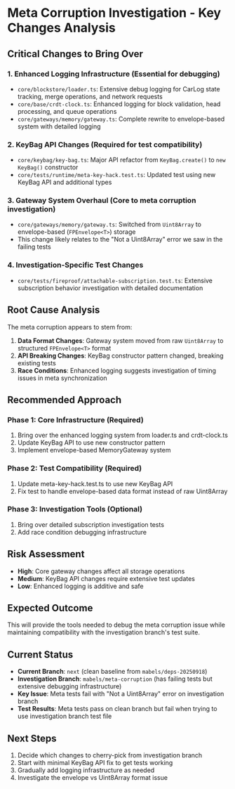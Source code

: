 # Meta Corruption Investigation - Key Changes Analysis

## Critical Changes to Bring Over

### 1. **Enhanced Logging Infrastructure** (Essential for debugging)
- `core/blockstore/loader.ts`: Extensive debug logging for CarLog state tracking, merge operations, and network requests
- `core/base/crdt-clock.ts`: Enhanced logging for block validation, head processing, and queue operations
- `core/gateways/memory/gateway.ts`: Complete rewrite to envelope-based system with detailed logging

### 2. **KeyBag API Changes** (Required for test compatibility)
- `core/keybag/key-bag.ts`: Major API refactor from `KeyBag.create()` to `new KeyBag()` constructor
- `core/tests/runtime/meta-key-hack.test.ts`: Updated test using new KeyBag API and additional types

### 3. **Gateway System Overhaul** (Core to meta corruption investigation)
- `core/gateways/memory/gateway.ts`: Switched from `Uint8Array` to envelope-based (`FPEnvelope<T>`) storage
- This change likely relates to the "Not a Uint8Array" error we saw in the failing tests

### 4. **Investigation-Specific Test Changes**
- `core/tests/fireproof/attachable-subscription.test.ts`: Extensive subscription behavior investigation with detailed documentation

## Root Cause Analysis

The meta corruption appears to stem from:
1. **Data Format Changes**: Gateway system moved from raw `Uint8Array` to structured `FPEnvelope<T>` format
2. **API Breaking Changes**: KeyBag constructor pattern changed, breaking existing tests
3. **Race Conditions**: Enhanced logging suggests investigation of timing issues in meta synchronization

## Recommended Approach

### Phase 1: Core Infrastructure (Required)
1. Bring over the enhanced logging system from loader.ts and crdt-clock.ts
2. Update KeyBag API to use new constructor pattern
3. Implement envelope-based MemoryGateway system

### Phase 2: Test Compatibility (Required)
1. Update meta-key-hack.test.ts to use new KeyBag API
2. Fix test to handle envelope-based data format instead of raw Uint8Array

### Phase 3: Investigation Tools (Optional)
1. Bring over detailed subscription investigation tests
2. Add race condition debugging infrastructure

## Risk Assessment
- **High**: Core gateway changes affect all storage operations
- **Medium**: KeyBag API changes require extensive test updates
- **Low**: Enhanced logging is additive and safe

## Expected Outcome
This will provide the tools needed to debug the meta corruption issue while maintaining compatibility with the investigation branch's test suite.

## Current Status
- **Current Branch**: `next` (clean baseline from `mabels/deps-20250918`)
- **Investigation Branch**: `mabels/meta-corruption` (has failing tests but extensive debugging infrastructure)
- **Key Issue**: Meta tests fail with "Not a Uint8Array" error on investigation branch
- **Test Results**: Meta tests pass on clean branch but fail when trying to use investigation branch test file

## Next Steps
1. Decide which changes to cherry-pick from investigation branch
2. Start with minimal KeyBag API fix to get tests working
3. Gradually add logging infrastructure as needed
4. Investigate the envelope vs Uint8Array format issue